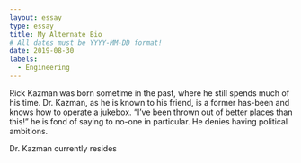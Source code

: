 ```yaml
---
layout: essay
type: essay
title: My Alternate Bio
# All dates must be YYYY-MM-DD format!
date: 2019-08-30
labels:
  - Engineering
---
```


Rick Kazman was born sometime in the past, where he still spends much of his time. Dr. Kazman, as he is known to his friend, is a former has-been and knows how to operate a jukebox.  “I’ve been thrown out of better places than this!” he is fond of saying to no-one in particular.  He denies having political ambitions.

Dr. Kazman currently resides
